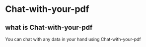 # Chat-with-your-pdf
## what is Chat-with-your-pdf
You can chat with any data in your hand using Chat-with-your-pdf
